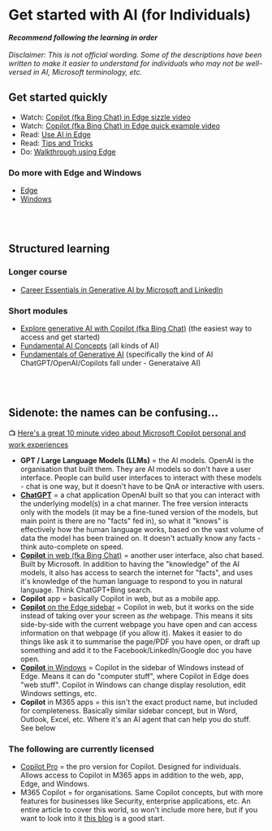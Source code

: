 # Get started with AI (for Individuals)

**_Recommend following the learning in order_** <br></br>
_Disclaimer: This is not official wording. Some of the descriptions have been written to make it easier to understand for individuals who may not be well-versed in AI, Microsoft terminology, etc._

## Get started quickly

* Watch: [Copilot (fka Bing Chat) in Edge sizzle video](https://www.youtube.com/watch?v=JR9-ESKbep4)
* Watch: [Copilot (fka Bing Chat) in Edge quick example video](url)
* Read: [Use AI in Edge](https://www.microsoft.com/en-us/edge/learning-center/how-to-use-ai-for-creativity-and-search)
* Read: [Tips and Tricks](https://www.microsoft.com/en-us/edge/features/copilot?form=MA13FJ)
* Do: [Walkthrough using Edge](https://www.microsoft.com/en-gb/edge/copilot?form=MT00KW&OCID=MT00KW&culture=en-us&country=us)

### Do more with Edge and Windows
* [Edge](https://www.microsoft.com/en-us/edge/learning-center?form=MA13I2)
* [Windows](https://www.microsoft.com/en-us/edge/features/copilot?form=MA13FJ)

<br></br>
## Structured learning

### Longer course
* [Career Essentials in Generative AI by Microsoft and LinkedIn](https://www.linkedin.com/learning/paths/career-essentials-in-generative-ai-by-microsoft-and-linkedin?u=3322)

### Short modules
* [Explore generative AI with Copilot (fka Bing Chat)](https://learn.microsoft.com/en-us/training/modules/explore-generative-ai-copilot-bing/) (the easiest way to access and get started)
* [Fundamental AI Concepts](https://learn.microsoft.com/en-us/training/modules/get-started-ai-fundamentals/) (all kinds of AI)
* [Fundamentals of Generative AI](https://learn.microsoft.com/en-us/training/modules/fundamentals-generative-ai/) (specifically the kind of AI ChatGPT/OpenAI/Copilots fall under - Generataive AI)

<br></br>
## Sidenote: the names can be confusing...

📺 [Here's a great 10 minute video about Microsoft Copilot personal and work experiences](https://www.youtube.com/watch?v=N6yiyXRNCJY)

* **GPT / Large Language Models (LLMs)** = the AI models. OpenAI is the organisation that built them. They are AI models so don't have a user interface. People can build user interfaces to interact with these models - chat is one way, but it doesn't have to be QnA or interactive with users.
* [**ChatGPT**](https://chat.openai.com/) = a chat application OpenAI built so that you can interact with the underlying model(s) in a chat manner. The free version interacts only with the models (it may be a fine-tuned version of the models, but main point is there are no "facts" fed in), so what it "knows" is effectively how the human language works, based on the vast volume of data the model has been trained on. It doesn't actually know any facts - think auto-complete on speed.
* [**Copilot** in web (fka Bing Chat)](https://copilot.microsoft.com/) = another user interface, also chat based. Built by Microsoft. In addition to having the "knowledge" of the AI models, it also has access to search the internet for "facts", and uses it's knowledge of the human language to respond to you in natural language. Think ChatGPT+Bing search.
* **Copilot** app = basically Copilot in web, but as a mobile app.
* [**Copilot** on the Edge sidebar](https://www.microsoft.com/en-us/edge/features/copilot?form=MA13FJ) = Copilot in web, but it works on the side instead of taking over your screen as _the_ webpage. This means it sits side-by-side with the current webpage you have open and can access information on that webpage (if you allow it). Makes it easier to do things like ask it to summarise the page/PDF you have open, or draft up something and add it to the Facebook/LinkedIn/Google doc you have open.
* [**Copilot** in Windows](https://www.microsoft.com/en-us/windows/) = Copilot in the sidebar of Windows instead of Edge. Means it can do "computer stuff", where Copilot in Edge does "web stuff". Copilot in Windows can change display resolution, edit Windows settings, etc.
* **Copilot** in M365 apps = this isn't the exact product name, but included for completeness. Basically similar sidebar concept, but in Word, Outlook, Excel, etc. Where it's an AI agent that can help you do stuff. See below

### The following are currently licensed

* [Copilot Pro](https://www.microsoft.com/en-nz/store/b/copilotpro) = the pro version for Copilot. Designed for individuals. Allows access to Copilot in M365 apps in addition to the web, app, Edge, and Windows.
* M365 Copilot = for organisations. Same Copilot concepts, but with more features for businesses like Security, enterprise applications, etc. An entire article to cover this world, so won't include more here, but if you want to look into it [this blog](https://www.microsoft.com/en-us/microsoft-365/blog/2024/01/15/expanding-copilot-for-microsoft-365-to-businesses-of-all-sizes/) is a good start.
